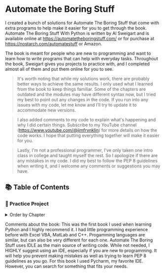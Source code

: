 # Automate the Boring Stuff
I created a bunch of solutions for Automate The Boring Stuff that come with extra programs to help make it easier for you to get through the book. Automate The Boring Stuff With Python is written by Al Sweigart and is available online at https://automatetheboringstuff.com/ or for purchase at https://nostarch.com/automatestuff or Amazon.

The book is meant for people who are new to programming and want to learn how to write programs that can help with everyday tasks. Throughout the book, Sweigart gives you projects to practice with, and I completed almost all of them and put them online for you to see.

>It's worth noting that while my solutions work, there are probably better ways to achieve the same results. I only used what I learned from the book to keep things familiar. Some of the chapters are outdated and the modules may have different syntax now, but I tried my best to point out any changes in the code. If you run into any issues with my code, let me know and I'll try to update it to accommodate new versions.

>I also added comments to my code to explain what's happening and why I did certain things. Subscribe to my YouTube channel (https://www.youtube.com/@jimfrvnklin) for more details on how the code works. I hope that putting everything together will make it easier for you.

>Lastly, I'm not a professional programmer, I've only taken one intro class in college and taught myself the rest. So I apologize if there are any mistakes in my code. I did my best to follow the PEP 8 guidelines when writing it, and I welcome any comments or suggestions you may have.

## 📚 Table of Contents

### 📃 Practice Project

<details>
<summary>Order by Chapter</summary>

#### Chapter 03

- [Collatz Sequence](Practice-Projects/Ch%2003%20-%20Collatz%20Sequence.py)

#### Chapter 04

- [Character Picture Grid](Practice-Projects/Ch%2004%20-%20Character%20Picture%20Grid.py)

- [Comma Code](Practice-Projects/Ch%2004%20-%20Comma%20Code.py)

#### Chapter 05

- [Fantasy Game Inventory](Practice-Projects/Ch%2005%20-%20Fantasy%20Game%20Inventory.py)

- [List to Dictionary](Practice-Projects/Ch%2005%20-%20List%20to%20Dictionary.py)

#### Chapter 06

- [Table Printer](Practice-Projects/Ch%2006%20-%20Table%20Printer.py)

#### Chapter 07

- [Regex Strip](Practice-Projects/Ch%2007%20-%20Regex%20Strip.py)

- [Strong Password Detection](Practice-Projects/Ch%2007%20-%20Strong%20Password%20Detection.py)

#### Chapter 08

- [Extend Multiclipboard](Practice-Projects/Ch%2008%20-%20Extend%20Multiclipboard.py)

- [Mad Libs](Practice-Projects/Ch%2008%20-%20Mad%20Libs.py)

- [Regex Search](Practice-Projects/Ch%2008%20-%20Regex%20Search.py)

#### Chapter 09

- [Delete Unneeded Files](Practice-Projects/Ch%2009%20-%20Delete%20Unneeded%20Files.py)

- [Filling In The Gaps](Practice-Projects/Ch%2009%20-%20Filling%20In%20The%20Gaps.py)

- [Inserting The Gaps](Practice-Projects/Ch%2009%20-%20Inserting%20The%20Gaps.py)

- [Selective Copy](Practice-Projects/Ch%2009%20-%20Selective%20Copy.py)

#### Chapter 10

- [Debugging Coin Toss](Practice-Projects/Ch%2010%20-%20Debugging%20Coin%20Toss.py)

</details>


Comments about the book:
This was the first book I used when learning Python and I highly recommend it. I had little programming experience before with Excel VBA, MatLab and C++. Progamming languages are similar, but can also be very different for each one. Automate The Boring Stuff uses IDLE as the main source of writing code. While not needed, I HIGHLY suggest using an IDE, especially if you are new to programming. It will help you prevent making mistakes as well as trying to learn PEP 8 guidelines as you go. For this book I used Pycharm, my favorite IDE. However, you can search for something that fits your needs. 
